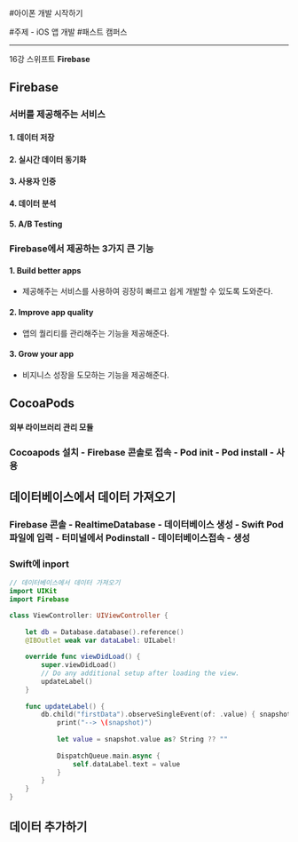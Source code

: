 #아이폰 개발 시작하기

#주제 - iOS 앱 개발 #패스트 캠퍼스 

---
 
16강 스위프트 __Firebase__


## Firebase
### 서버를 제공해주는 서비스
#### 1. 데이터 저장
#### 2. 실시간 데이터 동기화
#### 3. 사용자 인증
#### 4. 데이터 분석
#### 5. A/B Testing

### Firebase에서 제공하는 3가지 큰 기능
#### 1. Build better apps
- 제공해주는 서비스를 사용하여 굉장히 빠르고 쉽게 개발할 수 있도록 도와준다.

#### 2. Improve app quality
- 앱의 퀄리티를 관리해주는 기능을 제공해준다.

#### 3. Grow your app
- 비지니스 성장을 도모하는 기능을 제공해준다.


## CocoaPods
#### 외부 라이브러리 관리 모듈

### Cocoapods 설치 - Firebase 콘솔로 접속 - Pod init - Pod install - 사용


## 데이터베이스에서 데이터 가져오기
### Firebase 콘솔 - RealtimeDatabase - 데이터베이스 생성 - Swift Pod 파일에 입력 - 터미널에서 Podinstall - 데이터베이스접속 - 생성
### Swift에 inport
```Swift
// 데이터베이스에서 데이터 가져오기
import UIKit
import Firebase

class ViewController: UIViewController {
    
    let db = Database.database().reference()
    @IBOutlet weak var dataLabel: UILabel!
    
    override func viewDidLoad() {
        super.viewDidLoad()
        // Do any additional setup after loading the view.
        updateLabel()
    }
    
    func updateLabel() {
        db.child("firstData").observeSingleEvent(of: .value) { snapshot in
            print("--> \(snapshot)")
            
            let value = snapshot.value as? String ?? ""
            
            DispatchQueue.main.async {
                self.dataLabel.text = value
            }
        }
    }
}
```

## 데이터 추가하기
```Swift

```